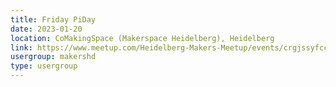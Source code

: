 ```yaml
---
title: Friday PiDay
date: 2023-01-20
location: CoMakingSpace (Makerspace Heidelberg), Heidelberg
link: https://www.meetup.com/Heidelberg-Makers-Meetup/events/crgjssyfccbbc/
usergroup: makershd
type: usergroup
---
```

